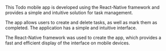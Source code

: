This Todo mobile app is developed using the React-Native framework and provides a simple and intuitive solution for task management.

The app allows users to create and delete tasks, as well as mark them as completed. The application has a simple and intuitive interface.

The React-Native framework was used to create the app, which provides a fast and efficient display of the interface on mobile devices.
